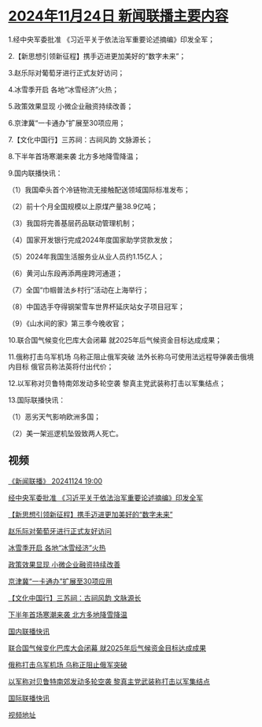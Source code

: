 # [2024年11月24日 新闻联播主要内容](https://tv.cctv.com/lm/xwlb/day/20241124.shtml)

1.经中央军委批准 《习近平关于依法治军重要论述摘编》印发全军；

2.【新思想引领新征程】携手迈进更加美好的“数字未来”；

3.赵乐际对葡萄牙进行正式友好访问；

4.冰雪季开启 各地“冰雪经济”火热；

5.政策效果显现 小微企业融资持续改善；

6.京津冀“一卡通办”扩展至30项应用；

7.【文化中国行】三苏祠：古祠风韵 文脉源长；

8.下半年首场寒潮来袭 北方多地降雪降温；

9.国内联播快讯：

（1）我国牵头首个冷链物流无接触配送领域国际标准发布；

（2）前十个月全国规模以上原煤产量38.9亿吨；

（3）我国将完善基层药品联动管理机制；

（4）国家开发银行完成2024年度国家助学贷款发放；

（5）2024年我国生活服务业从业人员约1.15亿人；

（6）黄河山东段再添两座跨河通道；

（7）全国“巾帼普法乡村行”活动在上海举行；

（8）中国选手夺得钢架雪车世界杯延庆站女子项目冠军；

（9）《山水间的家》第三季今晚收官；

10.联合国气候变化巴库大会闭幕 就2025年后气候资金目标达成成果；

11.俄称打击乌军机场 乌称正阻止俄军突破 法外长称乌可使用法远程导弹袭击俄境内目标 俄官员称法英将付出代价；

12.以军称对贝鲁特南郊发动多轮空袭 黎真主党武装称打击以军集结点；

13.国际联播快讯：

（1）恶劣天气影响欧洲多国；

（2）美一架巡逻机坠毁致两人死亡。

## 视频

[《新闻联播》 20241124 19:00](https://tv.cctv.com/2024/11/24/VIDE8k8E5lIOR2khe7YOCXNh241124.shtml)

[经中央军委批准 《习近平关于依法治军重要论述摘编》印发全军](https://tv.cctv.com/2024/11/24/VIDEydtECNZNUxBVNLTTrzBT241124.shtml)

[【新思想引领新征程】携手迈进更加美好的“数字未来”](https://tv.cctv.com/2024/11/24/VIDEvT2x9V4dHDygMJ8vyqCk241124.shtml)

[赵乐际对葡萄牙进行正式友好访问](https://tv.cctv.com/2024/11/24/VIDEdyQBCTtPGcmDbYkOyDSP241124.shtml)

[冰雪季开启 各地“冰雪经济”火热](https://tv.cctv.com/2024/11/24/VIDEWyhq4r4V5N0DWZdD1Kii241124.shtml)

[政策效果显现 小微企业融资持续改善](https://tv.cctv.com/2024/11/24/VIDEFrJKnO9CfTjlHbkEEryS241124.shtml)

[京津冀“一卡通办”扩展至30项应用](https://tv.cctv.com/2024/11/24/VIDEJg3Exgpe2DxTrrPlqOub241124.shtml)

[【文化中国行】三苏祠：古祠风韵 文脉源长](https://tv.cctv.com/2024/11/24/VIDE8rn8X4CDN8t2sFaza11V241124.shtml)

[下半年首场寒潮来袭 北方多地降雪降温](https://tv.cctv.com/2024/11/24/VIDE7JewYrobvOK4tf4mQ6jc241124.shtml)

[国内联播快讯](https://tv.cctv.com/2024/11/24/VIDEIIDZyxIsEzgGhxWFcvNE241124.shtml)

[联合国气候变化巴库大会闭幕 就2025年后气候资金目标达成成果](https://tv.cctv.com/2024/11/24/VIDEA3tRlH6s9mfZpqdOAUnK241124.shtml)

[俄称打击乌军机场 乌称正阻止俄军突破](https://tv.cctv.com/2024/11/24/VIDEm5G08pl3kbAQyanu9cAw241124.shtml)

[以军称对贝鲁特南郊发动多轮空袭 黎真主党武装称打击以军集结点](https://tv.cctv.com/2024/11/24/VIDEUclLlEQKsb6IA1usEuZt241124.shtml)

[国际联播快讯](https://tv.cctv.com/2024/11/24/VIDEWcF3MJMdNWUjPNCRig2U241124.shtml)

[视频地址](https://tv.cctv.com/lm/xwlb/day/20241124.shtml) 

